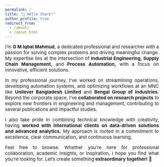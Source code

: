 ```yaml
---
permalink: /
title: "👋 Hello there!"
author_profile: true
redirect_from:
  - /about/
  - /about.html
---
```


<p style="text-align: justify; font-size: 15px;"> I’m <strong>G M Iqbal Mahmud</strong>, a dedicated professional and researcher with a passion for solving complex problems and driving meaningful change. My expertise lies at the intersection of <strong>Industrial Engineering, Supply Chain Management,</strong> and <strong>Process Automation,</strong> with a focus on innovative, efficient solutions. 
</p>
<p style="text-align: justify; font-size: 15px;"> In my professional journey, I’ve worked on streamlining operations, developing automation systems, and optimizing workflows at an MNC like <strong>Unilever Bangladesh Limited</strong> and <strong>Bengal Group of Industries</strong>. Beyond the corporate space, I’ve <strong>collaborated on research projects</strong> to explore new frontiers in engineering and management, contributing to several publications and impactful studies.
</p>
<p style="text-align: justify; font-size: 15px;"> I also take pride in combining technical knowledge with creativity, having <strong>worked with international clients on data-driven solutions and advanced analytics.</strong> My approach is rooted in a commitment to excellence, clear communication, and continuous learning.
</p>
<p style="text-align: justify; font-size: 15px;"> Feel free to browse. Whether you're here for professional collaboration, academic insights, or inspiration, I hope you find what you’re looking for. Let’s create something <strong>extraordinary together!</strong> 💪
</p>
